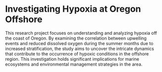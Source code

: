 # Investigating Hypoxia at Oregon Offshore
This research project focuses on understanding and analyzing hypoxia off the coast of Oregon. By examining the correlation between upwelling events and reduced dissolved oxygen during the summer months due to increased stratification, the study aims to uncover the intricate dynamics that contribute to the occurrence of hypoxic conditions in the offshore region. This investigation holds significant implications for marine ecosystems and environmental management strategies in the area.
